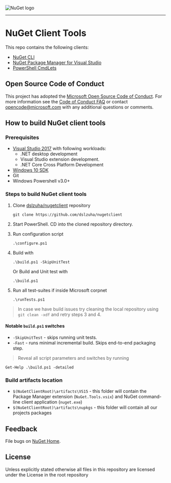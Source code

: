 ![NuGet logo](https://raw.githubusercontent.com/NuGet/Home/dev/resources/nuget.png)

-----

# NuGet Client Tools

This repo contains the following clients:
  * [NuGet CLI](https://docs.microsoft.com/nuget/tools/nuget-exe-cli-reference)
  * [NuGet Package Manager for Visual Studio](https://docs.microsoft.com/nuget/tools/package-manager-ui)
  * [PowerShell CmdLets](https://docs.microsoft.com/nuget/tools/powershell-reference)

## Open Source Code of Conduct

This project has adopted the [Microsoft Open Source Code of Conduct](https://opensource.microsoft.com/codeofconduct/). For more information see the [Code of Conduct FAQ](https://opensource.microsoft.com/codeofconduct/faq/) or contact [opencode@microsoft.com](mailto:opencode@microsoft.com) with any additional questions or comments.

## How to build NuGet client tools

### Prerequisites
- [Visual Studio 2017](https://www.visualstudio.com)
  with following workloads:
    - .NET desktop development
    - Visual Studio extension development.
    - .NET Core Cross Platform Development
- [Windows 10 SDK](https://dev.windows.com/en-US/downloads/windows-10-sdk)
- Git
- Windows Powershell v3.0+

### Steps to build NuGet client tools

1. Clone [dslzuha/nugetclient](https://github.com/dslzuha/nugetclient) repository

    `git clone https://github.com/dslzuha/nugetclient`

2. Start PowerShell. CD into the cloned repository directory.

3. Run configuration script

    `.\configure.ps1`

4. Build with

    `.\build.ps1 -SkipUnitTest`
    
   Or Build and Unit test with 
   
   `.\build.ps1`

6. Run all test-suites if inside Microsoft corpnet

    `.\runTests.ps1`


> In case we have build issues try cleaning the local repository using `git clean -xdf` and retry steps 3 and 4.

#### Notable `build.ps1` switches
- `-SkipUnitTest` - skips running unit tests.
- `-Fast` - runs minimal incremental build. Skips end-to-end packaging step.

> Reveal all script parameters and switches by running
  ```posh
  Get-Help .\build.ps1 -detailed
  ```

### Build artifacts location
- `$(NuGetClientRoot)\artifacts\VS15` - this folder will contain the Package Manager extension (`NuGet.Tools.vsix`) and NuGet command-line client application (`nuget.exe`)
- `$(NuGetClientRoot)\artifacts\nupkgs` - this folder will contain all our projects packages

## Feedback

File bugs on [NuGet Home](https://github.com/nuget/home/issues).

## License

Unless explicitly stated otherwise all files in this repository are licensed under the License in the root repository
